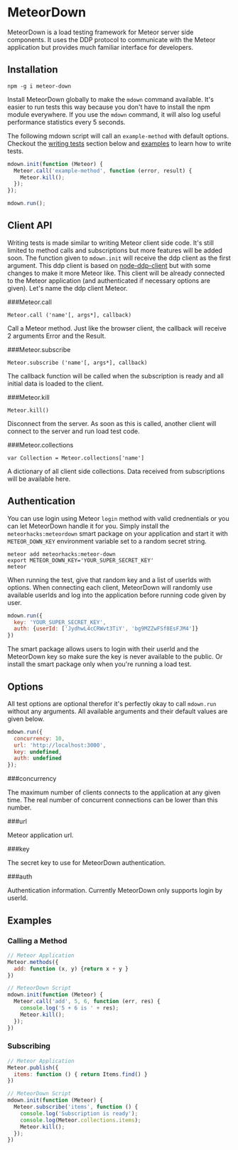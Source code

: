 MeteorDown
==========

MeteorDown is a load testing framework for Meteor server side components. It uses the DDP protocol to communicate with the Meteor application but provides much familiar interface for developers.

Installation
------------

    npm -g i meteor-down

Install MeteorDown globally to make the `mdown` command available. It's easier to run tests this way because you don't have to install the npm module everywhere. If you use the `mdown` command, it will also log useful performance statistics every 5 seconds.

The following mdown script will call an `example-method` with default options. Checkout the [writing tests](#writing-tests) section below and [examples](#examples) to learn how to write tests.

~~~js
mdown.init(function (Meteor) {
  Meteor.call('example-method', function (error, result) {
    Meteor.kill();
  });
});

mdown.run();
~~~

Client API
----------

Writing tests is made similar to writing Meteor client side code. It's still limited to method calls and subscriptions but more features will be added soon. The function given to `mdown.init` will receive the ddp client as the first argument. This ddp client is based on [node-ddp-client](https://github.com/oortcloud/node-ddp-client) but with some changes to make it more Meteor like. This client will be already connected to the Meteor application (and authenticated if necessary options are given). Let's name the ddp client Meteor.

###Meteor.call

    Meteor.call ('name'[, args*], callback)

Call a Meteor method. Just like the browser client, the callback will receive 2 arguments Error and the Result.

###Meteor.subscribe

    Meteor.subscribe ('name'[, args*], callback)

The callback function will be called when the subscription is ready and all initial data is loaded to the client.

###Meteor.kill

    Meteor.kill()

Disconnect from the server. As soon as this is called, another client will connect to the server and run load test code.

###Meteor.collections

    var Collection = Meteor.collections['name']

A dictionary of all client side collections. Data received from subscriptions will be available here.

Authentication
--------------

You can use login using Meteor `login` method with valid crednentials or you can let MeteorDown handle it for you. Simply install the `meteorhacks:meteordown` smart package on your application and start it with `METEOR_DOWN_KEY` environment variable set to a random secret string.

    meteor add meteorhacks:meteor-down
    export METEOR_DOWN_KEY='YOUR_SUPER_SECRET_KEY'
    meteor

When running the test, give that random key and a list of userIds with options. When connecting each client, MeteorDown will randomly use available userIds and log into the application before running code given by user.

~~~js
mdown.run({
  key: 'YOUR_SUPER_SECRET_KEY',
  auth: {userId: ['JydhwL4cCRWvt3TiY', 'bg9MZZwFSf8EsFJM4']}
})
~~~

The smart package allows users to login with their userId and the MeteorDown key so make sure the key is never available to the public. Or install the smart package only when you're running a load test.

Options
-------

All test options are optional therefor it's perfectly okay to call `mdown.run` without any arguments. All available arguments and their default values are given below.

~~~js
mdown.run({
  concurrency: 10,
  url: 'http://localhost:3000',
  key: undefined,
  auth: undefined
});
~~~

###concurrency

The maximum number of clients connects to the application at any given time. The real number of concurrent connections can be lower than this number.

###url

Meteor application url.

###key

The secret key to use for MeteorDown authentication.

###auth

Authentication information. Currently MeteorDown only supports login by userId.

Examples
--------

### Calling a Method

~~~js
// Meteor Application
Meteor.methods({
  add: function (x, y) {return x + y }
})
~~~

~~~js
// MeteorDown Script
mdown.init(function (Meteor) {
  Meteor.call('add', 5, 6, function (err, res) {
    console.log('5 + 6 is ' + res);
    Meteor.kill();
  });
})
~~~

### Subscribing

~~~js
// Meteor Application
Meteor.publish({
  items: function () { return Items.find() }
})
~~~

~~~js
// MeteorDown Script
mdown.init(function (Meteor) {
  Meteor.subscribe('items', function () {
    console.log('Subscription is ready');
    console.log(Meteor.collections.items);
    Meteor.kill();
  });
})
~~~
